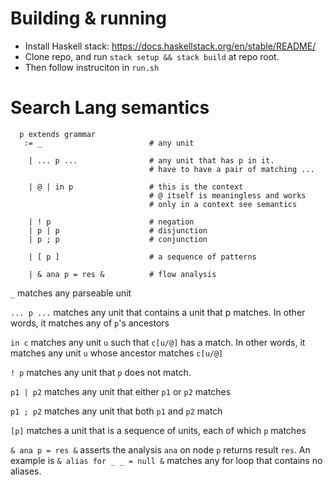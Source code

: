 # Building & running

- Install Haskell stack: https://docs.haskellstack.org/en/stable/README/
- Clone repo, and run `stack setup && stack build` at repo root. 
- Then follow instruciton in `run.sh`

# Search Lang semantics


```
  p extends grammar
   := _                        # any unit

    | ... p ...                # any unit that has p in it.
                               # have to have a pair of matching ...

    | @ | in p                 # this is the context
                               # @ itself is meaningless and works 
                               # only in a context see semantics

    | ! p                      # negation
    | p | p                    # disjunction
    | p ; p                    # conjunction

    | [ p ]                    # a sequence of patterns
    
    | & ana p = res &          # flow analysis
```

`_` matches any parseable unit

`... p ...` matches any unit that contains a unit that p matches. In other words, it matches any of `p`'s ancestors

`in c` matches any unit `u` such that `c[u/@]` has a match. In other words, it matches any unit `u` whose ancestor matches `c[u/@]`

`! p` matches any unit that `p` does not match. 

`p1 | p2` matches any unit that either `p1` or `p2` matches

`p1 ; p2` matches any unit that both `p1` and `p2` match

`[p]` matches a unit that is a sequence of units, each of which `p` matches

`& ana p = res &` asserts the analysis `ana` on node `p` returns result `res`. An example is `& alias for _ _ = null &` matches any for loop that contains no aliases. 
